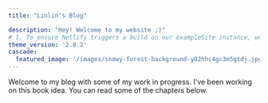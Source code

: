 ```yaml
---
title: "Linlin's Blog"

description: "Hey! Welcome to my website ;)"
# 1. To ensure Netlify triggers a build on our exampleSite instance, we need to change a file in the exampleSite directory.
theme_version: '2.8.2'
cascade:
  featured_image: '/images/snowy-forest-background-y02hhc4gc3m5gtdj.jpg'
---
```

Welcome to my blog with some of my work in progress. I've been working on this book idea. You can read some of the chapters below.
